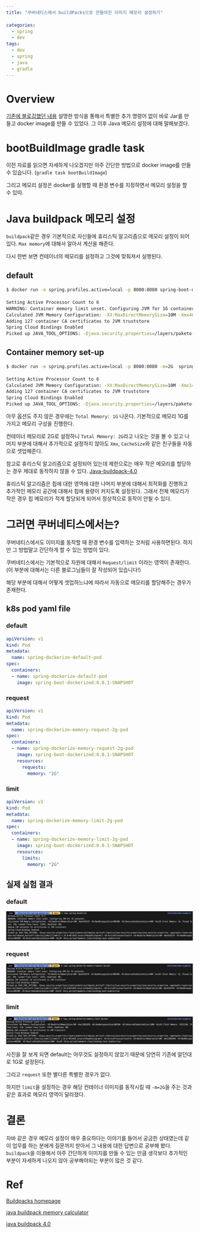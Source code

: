 ```yaml
---
title: "쿠버네티스에서 buildPacks으로 만들어진 이미지 메모리 설정하기"

categories:
  - spring
  - dev
tags:
  - dev
  - spring
  - java
  - gradle
---
```


# Overview 
[기존에 블로깅했던 내용](https://baeji77.github.io/spring/dev/Spring-boot-gradle-build/) 설명한 방식을 통해서 특별한 추가 명령어 없이 바로 Jar를 만들고 docker image를 만들 수 있었다. 그 이후 Java 메모리 설정에 대해 말해보겠다.

# bootBuildImage gradle task
이전 자료를 읽으면 자세하게 나오겠지만 아주 간단한 방법으로 docker image를 만들 수 있습니다. (`gradle task bootBuildImage`)

그리고 메모리 설정은 docker를 실행할 때 환경 변수를 지정하면서 메모리 설정을 할 수 있따.

# Java buildpack 메모리 설정
`buildpack`같은 경우 기본적으로 자신들에 휴리스틱 알고리즘으로 메모리 설정이 되어 있다. `Max memory`에 대해서 알아서 계산을 해준다. 

다시 한번 보면 컨테이너의 메모리를 설정하고 그것에 맞춰져서 실행된다.

## default
``` bash
$ docker run -e spring.profiles.active=local -p 8080:8080 spring-boot-dockerized:0.0.1-SNAPSHOP

Setting Active Processor Count to 6
WARNING: Container memory limit unset. Configuring JVM for 1G container.
Calculated JVM Memory Configuration: -XX:MaxDirectMemorySize=10M -Xmx400163K -XX:MaxMetaspaceSize=136412K -XX:ReservedCodeCacheSize=240M -Xss1M (Total Memory: 1G, Thread Count: 250, Loaded Class Count: 21670, Headroom: 0%)
Adding 127 container CA certificates to JVM truststore
Spring Cloud Bindings Enabled
Picked up JAVA_TOOL_OPTIONS: -Djava.security.properties=/layers/paketo-buildpacks_bellsoft-liberica/java-security-properties/java-security.properties -agentpath:/layers/paketo-buildpacks_bellsoft-liberica/jvmkill/jvmkill-1.16.0-RELEASE.so=printHeapHistogram=1 -XX:ActiveProcessorCount=6 -XX:MaxDirectMemorySize=10M -Xmx400163K -XX:MaxMetaspaceSize=136412K -XX:ReservedCodeCacheSize=240M -Xss1M -Dorg.springframework.cloud.bindings.boot.enable=true
```

## Container memory set-up
``` bash
$ docker run -e spring.profiles.active=local -p 8080:8080 -m=2G  spring-boot-dockerized:0.0.1-SNAPSHOP

Setting Active Processor Count to 6
Calculated JVM Memory Configuration: -XX:MaxDirectMemorySize=10M -Xmx1448739K -XX:MaxMetaspaceSize=136412K -XX:ReservedCodeCacheSize=240M -Xss1M (Total Memory: 2G, Thread Count: 250, Loaded Class Count: 21670, Headroom: 0%)
Adding 127 container CA certificates to JVM truststore
Spring Cloud Bindings Enabled
Picked up JAVA_TOOL_OPTIONS: -Djava.security.properties=/layers/paketo-buildpacks_bellsoft-liberica/java-security-properties/java-security.properties -agentpath:/layers/paketo-buildpacks_bellsoft-liberica/jvmkill/jvmkill-1.16.0-RELEASE.so=printHeapHistogram=1 -XX:ActiveProcessorCount=6 -XX:MaxDirectMemorySize=10M -Xmx1448739K -XX:MaxMetaspaceSize=136412K -XX:ReservedCodeCacheSize=240M -Xss1M -Dorg.springframework.cloud.bindings.boot.enable=true
```
아무 옵션도 주지 않은 경우에는 `Total Memory: 1G` 나온다. 기본적으로 메모리 1G를 가지고 메모리 구성을 진행한다.

컨테이너 메모리로 2G로 설정하니 `Total Memory: 2G`라고 나오는 것을 볼 수 있고 나머지 부분에 대해서 추가적으로 설정하지 않아도 `Xmx`, `CacheSize`와 같은 친구들을 자동으로 셋업해준다. 

참고로 휴리스틱 알고리즘으로 설정되어 있는데 제한으로는 매우 작은 메모리를 할당하는 경우 제대로 동작하지 않을 수 있다. [Java-buildpack-4.0](https://www.cloudfoundry.org/blog/just-released-java-buildpack-4-0/)

휴리스틱 알고리즘은 힙에 대한 영역에 대한 나머지 부분에 대해서 최적화를 진행하고 추가적인 메모리 공간에 대해서 힙에 용량이 커지도록 설정된다. 그래서 전체 메모리가 작은 경우 힙 메모리가 적게 할당되게 되어서 정상적으로 동작이 안될 수 있다.

# 그러면 쿠버네티스에서는?

쿠버네티스에서도 이미지를 동작할 때 환경 변수를 입력하는 것처럼 사용하면된다. 하지만 그 방법말고 간단하게 할 수 있는 방법이 있다. 

쿠버네티스에서는 기본적으로 자원에 대해서 `Request/limit` 이라는 영역이 존재한다. (이 부분에 대해서는 다른 블로그님들이 잘 작성되어 있습니다!)

해당 부분에 대해서 어떻게 셋업하느냐에 따라서 자동으로 메모리를 할당해주는 경우가 존재한다.

## k8s pod yaml file

### default
``` yaml
apiVersion: v1
kind: Pod
metadata:
  name: spring-dockerize-default-pod
spec:
  containers:
  - name: spring-dockerize-default-pod
    image: spring-boot-dockerized:0.0.1-SNAPSHOT
```

### request
``` yaml
apiVersion: v1
kind: Pod
metadata:
  name: spring-dockerize-memory-request-2g-pod
spec:
  containers:
  - name: spring-dockerize-memory-request-2g-pod
    image: spring-boot-dockerized:0.0.1-SNAPSHOT
    resources:
      requests:
        memory: "2G"
```

### limit
``` yaml
apiVersion: v1
kind: Pod
metadata:
  name: spring-dockerize-memory-limit-2g-pod
spec:
  containers:
  - name: spring-dockerize-memory-limit-2g-pod
    image: spring-boot-dockerized:0.0.1-SNAPSHOT
    resources:
      limits:
        memory: "2G"  
```

## 실제 실험 결과

### default
![default](/assets/images/k8s-spring-memory-default.png)

### request
![request](/assets/images/k8s-spring-memory-request.png)

### limit
![limit](/assets/images/k8s-spring-memory-limit.png)

사진을 잘 보게 되면 default는 아무것도 설정하지 않았기 때문에 당연히 기존에 알던대로 1G로 설정된다.

그리고 `request` 또한 별다른 특별한 경우가 없다.

하지만 `limit`을 설정하는 경우 해당 컨테이너 이미지를 동작시킬 때 `-m=2G`을 주는 것과 같은 효과로 메모리 영역이 달라졌다.

# 결론
자바 같은 경우 메모리 설정이 매우 중요하다는 이야기를 들어서 궁금한 상태였는데 같이 업무를 하는 분에게 질문까지 받아서 그 내용에 대한 답변으로 공부해 봤다. `buildpack`을 이용해서 아주 간단하게 이미지를 만들 수 있는 만큼 생각보다 추가적인 부분이 자세하게 나오지 않아 공부해야되는 부분이 많은 것 같다.

# Ref
[Buildpacks homepage](https://buildpacks.io/)

[java buildpack memory calculator](https://github.com/cloudfoundry/)

[java buildpack 4.0](https://www.cloudfoundry.org/blog/just-released-java-buildpack-4-0/)
